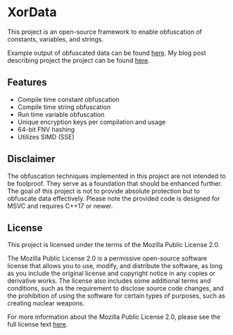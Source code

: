 # XorData
 
This project is an open-source framework to enable obfuscation of constants, variables, and strings.

Example output of obfuscated data can be found [here](https://github.com/Sherman0236/XorData/blob/master/assets/assets.md).
My blog post describing project the project can be found [here](https://sherman0236.github.io/posts/data-obf/).

## Features
* Compile time constant obfuscation 
* Compile time string obfuscation
* Run time variable obfuscation
* Unique encryption keys per compilation and usage 
* 64-bit FNV hashing
* Utilizes SIMD (SSE)

## Disclaimer

The obfuscation techniques implemented in this project are not intended to be foolproof. They serve as a foundation that should be enhanced further. The goal of this project is not to provide absolute protection but to obfuscate data effectively. Please note the provided code is designed for MSVC and requires C++17 or newer.

## License

This project is licensed under the terms of the Mozilla Public License 2.0.

The Mozilla Public License 2.0 is a permissive open-source software license that allows you to use, modify, and distribute the software, as long as you include the original license and copyright notice in any copies or derivative works. The license also includes some additional terms and conditions, such as the requirement to disclose source code changes, and the prohibition of using the software for certain types of purposes, such as creating nuclear weapons.

For more information about the Mozilla Public License 2.0, please see the full license text [here](https://www.mozilla.org/en-US/MPL/2.0/).
